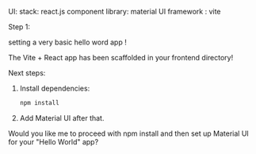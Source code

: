 UI:
stack: react.js
component library: material UI
framework : vite

Step 1: 

setting a very basic hello word app !

The Vite + React app has been scaffolded in your frontend directory!

Next steps:
1. Install dependencies:  
   ```sh
   npm install
   ```
2. Add Material UI after that.

Would you like me to proceed with npm install and then set up Material UI for your "Hello World" app?